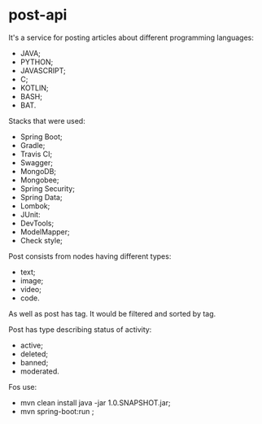 # post-api

It's a service for posting articles about different programming languages:

- JAVA;
- PYTHON;
- JAVASCRIPT;
- C;
- KOTLIN;
- BASH;
- BAT. 

Stacks that were used:
- Spring Boot;
- Gradle;
- Travis CI;
- Swagger;
- MongoDB;
- Mongobee;
- Spring Security;
- Spring Data;
- Lombok;
- JUnit:
- DevTools;
- ModelMapper;
- Check style;



Post consists from nodes having different types:
- text;
- image;
- video;
- code.

As well as post has tag. It would be filtered and sorted by tag.

Post has type describing status of activity:
- active;
- deleted;
- banned;
- moderated.

Fos use:
- mvn clean install
  java -jar 1.0.SNAPSHOT.jar;
- mvn spring-boot:run  ;


